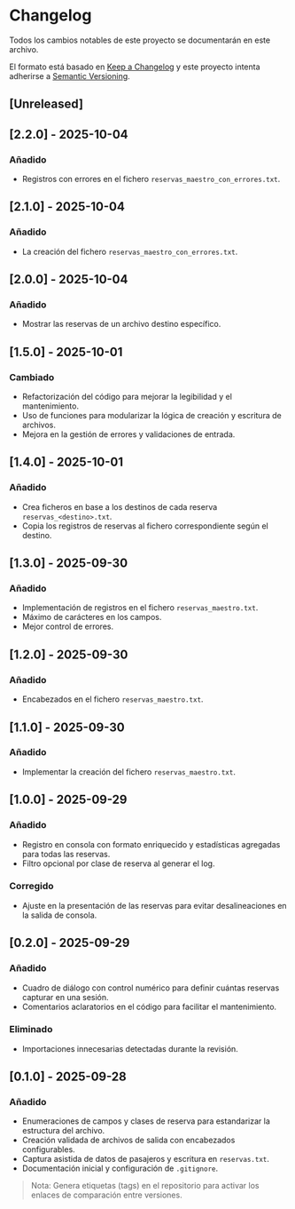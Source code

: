 # Changelog

Todos los cambios notables de este proyecto se documentarán en este archivo.

El formato está basado en [Keep a Changelog](https://keepachangelog.com/es-ES/1.0.0/) y este proyecto intenta adherirse a [Semantic Versioning](https://semver.org/lang/es/).

## [Unreleased]

## [2.2.0] - 2025-10-04
### Añadido
- Registros con errores en el fichero `reservas_maestro_con_errores.txt`.

## [2.1.0] - 2025-10-04
### Añadido
- La creación del fichero `reservas_maestro_con_errores.txt`.

## [2.0.0] - 2025-10-04
### Añadido
- Mostrar las reservas de un archivo destino específico.

## [1.5.0] - 2025-10-01
### Cambiado
- Refactorización del código para mejorar la legibilidad y el mantenimiento.
- Uso de funciones para modularizar la lógica de creación y escritura de archivos.
- Mejora en la gestión de errores y validaciones de entrada.

## [1.4.0] - 2025-10-01
### Añadido
- Crea ficheros en base a los destinos de cada reserva `reservas_<destino>.txt`.
- Copia los registros de reservas al fichero correspondiente según el destino.

## [1.3.0] - 2025-09-30
### Añadido
- Implementación de registros en el fichero `reservas_maestro.txt`.
- Máximo de carácteres en los campos.
- Mejor control de errores.

## [1.2.0] - 2025-09-30
### Añadido
- Encabezados en el fichero `reservas_maestro.txt`.

## [1.1.0] - 2025-09-30
### Añadido
- Implementar la creación del fichero `reservas_maestro.txt`.

## [1.0.0] - 2025-09-29
### Añadido
- Registro en consola con formato enriquecido y estadísticas agregadas para todas las reservas.
- Filtro opcional por clase de reserva al generar el log.

### Corregido
- Ajuste en la presentación de las reservas para evitar desalineaciones en la salida de consola.

## [0.2.0] - 2025-09-29
### Añadido
- Cuadro de diálogo con control numérico para definir cuántas reservas capturar en una sesión.
- Comentarios aclaratorios en el código para facilitar el mantenimiento.
### Eliminado
- Importaciones innecesarias detectadas durante la revisión.

## [0.1.0] - 2025-09-28
### Añadido
- Enumeraciones de campos y clases de reserva para estandarizar la estructura del archivo.
- Creación validada de archivos de salida con encabezados configurables.
- Captura asistida de datos de pasajeros y escritura en `reservas.txt`.
- Documentación inicial y configuración de `.gitignore`.

> Nota: Genera etiquetas (tags) en el repositorio para activar los enlaces de comparación entre versiones.
